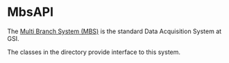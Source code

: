 MbsAPI
========

The [Multi Branch System (MBS)](https://www.gsi.de/work/organisation/wissenschaftlich_technologische_abteilungen/experiment_elektronik/datenverarbeitung/datenerfassung/mbs.htm) is the standard Data Acquisition System at GSI.

The classes in the directory provide interface to this system.

